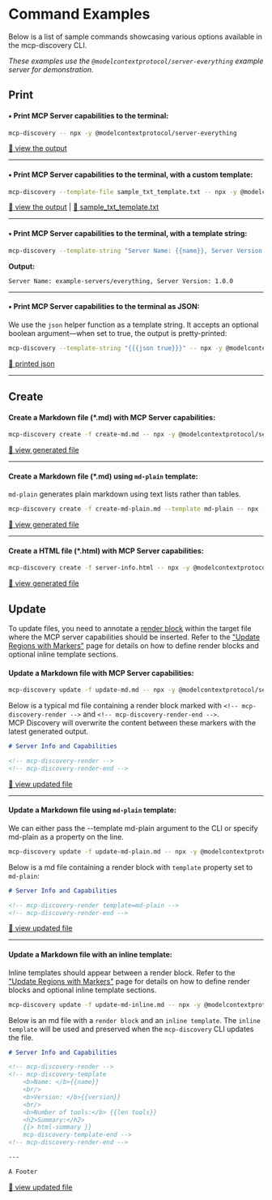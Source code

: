 # Command Examples

Below is a list of sample commands showcasing various options available in the mcp-discovery CLI.

_These examples use the `@modelcontextprotocol/server-everything` example server for demonstration._

## Print

#### ▪️ Print MCP Server capabilities to the terminal:

```bash
mcp-discovery -- npx -y @modelcontextprotocol/server-everything
```

<a href="examples/print_terminal.jpg" target="_blank"> 📎 view the output</a>

---

#### ▪️ Print MCP Server capabilities to the terminal, with a custom template:

```bash
mcp-discovery --template-file sample_txt_template.txt -- npx -y @modelcontextprotocol/server-everything
```

<a href="examples/print_terminal_template_file.jpg" target="_blank"> 📎 view the output</a> |
<a href="example_template/sample_txt_template.txt" target="_blank"> 📎 sample_txt_template.txt</a>

---

#### ▪️ Print MCP Server capabilities to the terminal, with a template string:

```bash
mcp-discovery --template-string "Server Name: {{name}}, Server Version: {{version}}" -- npx -y @modelcontextprotocol/server-everything
```

**Output:**

```
Server Name: example-servers/everything, Server Version: 1.0.0
```

---

#### ▪️ Print MCP Server capabilities to the terminal as JSON:

We use the `json` helper function as a template string. It accepts an optional boolean argument—when set to true, the output is pretty-printed:

```bash
mcp-discovery --template-string "{{{json true}}}" -- npx -y @modelcontextprotocol/server-everything
```

<a href="examples/json.txt" target="_blank"> 📎 printed json</a>

---

## Create

#### Create a Markdown file (\*.md) with MCP Server capabilities:

```bash
mcp-discovery create -f create-md.md -- npx -y @modelcontextprotocol/server-everything
```

<a href="https://github.com/rust-mcp-stack/mcp-discovery/blob/main/docs/examples/create-md.md#example-serverseverything-100" target="_blank"> 📎 view generated file</a>

---

#### Create a Markdown file (\*.md) using `md-plain` template:

`md-plain` generates plain markdown using text lists rather than tables.

```bash
mcp-discovery create -f create-md-plain.md --template md-plain -- npx -y @modelcontextprotocol/server-everything
```

<a href="https://github.com/rust-mcp-stack/mcp-discovery/blob/main/docs/examples/create-md-plain.md#example-serverseverything-100" target="_blank"> 📎 view generated file</a>

---

#### Create a HTML file (\*.html) with MCP Server capabilities:

```bash
mcp-discovery create -f server-info.html -- npx -y @modelcontextprotocol/server-everything
```

<a href="examples/server-info.html" target="_blank">📎 view generated file</a>

## Update

To update files, you need to annotate a [render block](./guide/mcp-discovery-markers.md) within the target file where the MCP server capabilities should be inserted.
Refer to the ["Update Regions with Markers"](./guide/mcp-discovery-markers.md) page for details on how to define render blocks and optional inline template sections.

#### Update a Markdown file with MCP Server capabilities:

```bash
mcp-discovery update -f update-md.md -- npx -y @modelcontextprotocol/server-everything
```

Below is a typical md file containing a render block marked with `<!-- mcp-discovery-render -->` and `<!-- mcp-discovery-render-end -->`.  
MCP Discovery will overwrite the content between these markers with the latest generated output.

```md
# Server Info and Capabilities

<!-- mcp-discovery-render -->
<!-- mcp-discovery-render-end -->
```

<a href="https://github.com/rust-mcp-stack/mcp-discovery/blob/main/docs/examples/update-md.md#example-serverseverything-100" target="_blank"> 📎 view updated file</a>

---

#### Update a Markdown file using `md-plain` template:

We can either pass the --template md-plain argument to the CLI or specify md-plain as a property on the <!-- mcp-discovery-render --> line.

```bash
mcp-discovery update -f update-md-plain.md -- npx -y @modelcontextprotocol/server-everything
```

Below is a md file containing a render block with `template` property set to `md-plain`:

```md
# Server Info and Capabilities

<!-- mcp-discovery-render template=md-plain -->
<!-- mcp-discovery-render-end -->
```

<a href="https://github.com/rust-mcp-stack/mcp-discovery/blob/main/docs/examples/update-md-plain.md#example-serverseverything-100" target="_blank"> 📎 view updated file</a>

---

#### Update a Markdown file with an inline template:

Inline templates should appear between a render block. Refer to the ["Update Regions with Markers"](./guide/mcp-discovery-markers.md) page for details on how to define render blocks and optional inline template sections.

```bash
mcp-discovery update -f update-md-inline.md -- npx -y @modelcontextprotocol/server-everything
```

Below is an md file with a `render block` and an `inline template`. The `inline template` will be used and preserved when the `mcp-discovery` CLI updates the file.

```md
# Server Info and Capabilities

<!-- mcp-discovery-render -->
<!-- mcp-discovery-template
    <b>Name: </b>{{name}}
    <br/>
    <b>Version: </b>{{version}}
    <br/>
    <b>Number of tools:</b> {{len tools}}
    <h2>Summary:</h2>
    {{> html-summary }}
    mcp-discovery-template-end -->
<!-- mcp-discovery-render-end -->

---

A Footer
```

<a href="https://github.com/rust-mcp-stack/mcp-discovery/blob/main/docs/examples/update-md-inline.md#example-serverseverything-100" target="_blank"> 📎 view updated file</a>
